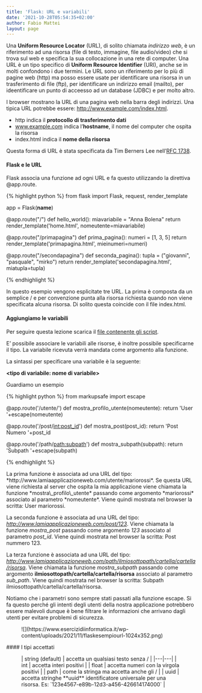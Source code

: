 ```yaml
---
title: 'Flask: URL e variabili'
date: '2021-10-28T05:54:35+02:00'
author: Fabio Mattei
layout: page
---
```


Una **Uniform Resource Locator** (URL), di solito chiamata *indirizzo web*, è un riferimento ad una risorsa (file di testo, immagine, file audio/video) che si trova sul web e specifica la sua collocazione in una rete di computer. Una URL è un tipo specifico di **Uniform Resource Identifier** (URI), anche se in molti confondono i due termini. Le URL sono un riferimento per lo più di pagine web (http) ma posso essere usate per identificare una risorsa in un trasferimento di file (ftp), per identificare un indirizzo email (mailto), per ideentificare un punto di acceesso ad un database (JDBC) e per molto altro.

I browser mostrano la URL di una pagina web nella barra degli indirizzi. Una tipica URL potrebbe essere: http://www.example.com/index.html.

- http indica il **protocollo di trasferimento dati**
- www.example.com indica l’**hostname**, il nome del computer che ospita la risorsa
- index.html indica il **nome della risorsa**

Questa forma di URL è stata specificata da Tim Berners Lee nell’[RFC 1738](https://datatracker.ietf.org/doc/html/rfc1738).

#### Flask e le URL

Flask associa una funzione ad ogni URL e fa questo utilizzando la direttiva @app.route.

{% highlight python %}
from flask import Flask, request, render_template

app = Flask(__name__)

@app.route("/")
def hello_world():
    miavariabile = "Anna Bolena"
    return render_template('home.html', nomeutente=miavariabile)

@app.route("/primapagina")
def prima_pagina():
    numeri = [1, 3, 5]
    return render_template('primapagina.html', mieinumeri=numeri)

@app.route("/secondapagina")
def seconda_pagina():
    tupla = ("giovanni", "pasquale", "mirko")
    return render_template('secondapagina.html', miatupla=tupla)

{% endhighlight %}

</div>In questo esempio vengono esplicitate tre URL. La prima è composta da un semplice / e per convenzione punta alla risorsa richiesta quando non viene specificata alcuna risorsa. Di solito questa coincide con il file index.html.

#### Aggiungiamo le variabili

Per seguire questa lezione scarica il [file contenente gli script](https://www.esercizidiinformatica.it/progetti/flask/miosito3.zip).

E’ possibile associare le variabili alle risorse, è inoltre possibile specificarne il tipo. La variabile ricevuta verrà mandata come argomento alla funzione.

La sintassi per specificare una variabile è la seguente:

**&lt;tipo di variabile: nome di variabile&gt;**

Guardiamo un esempio

{% highlight python %}
from markupsafe import escape

@app.route('/utente/<nomeutente>')
def mostra_profilo_utente(nomeutente):
    return 'User '+escape(nomeutente)

@app.route('/post/<int:post_id>')
def mostra_post(post_id):
    return 'Post Numero '+post_id

@app.route('/path/<path:subpath>')
def mostra_subpath(subpath):
    return 'Subpath '+escape(subpath)

{% endhighlight %}

</div>La prima funzione è associata ad una URL del tipo: *http://www.lamiaapplicazioneweb.com/utente/mariorossi*. Se questa URL viene richiesta al server che ospita la mia applicazione viene chiamata la funzione *mostra\_profilo\_utente* passando come argomento *mariorossi* associato al parametro *nomeutente*. Viene quindi mostrata nel browser la scritta: User mariorossi.

La seconda funzione è associata ad una URL del tipo: *http://www.lamiaapplicazioneweb.com/post/123*. Viene chiamata la funzione *mostra\_post* passando come argomento *123* associato al parametro *post\_id*. Viene quindi mostrata nel browser la scritta: Post nummero 123.

La terza funzione è associata ad una URL del tipo: *http://www.lamiaapplicazioneweb.com/path/ilmiosottopath/cartella/cartella/risorsa*. Viene chiamata la funzione *mostra\_subpath* passando come argomento **ilmiosottopath/cartella/cartella/risorsa** associato al parametro *sub\_path*. Viene quindi mostrata nel browser la scritta: Subpath ilmiosottopath/cartella/cartella/risorsa.

Notiamo che i parametri sono sempre stati passati alla funzione escape. Si fa questo perché gli intenti degli utenti della nostra applicazione potrebbero essere malevoli dunque è bene filtrare le informazioni che arrivano dagli utenti per evitare problemi di sicurezza.

<figure class="wp-block-image size-large">![](https://www.esercizidiinformatica.it/wp-content/uploads/2021/11/flaskesempiourl-1024x352.png)</figure>#### I tipi accettati

<figure class="wp-block-table">| string (default) | accetta un qualsiasi testo senza / |
|---|---|
| int | accetta interi positivi |
| float | accetta numeri con la virgola positivi |
| path | come la stringa ma accetta anche gli / |
| uuid | accetta stringhe **uuid** identificatore universale per una risorsa. Es: `123e4567-e89b-12d3-a456-426614174000` |

</figure>